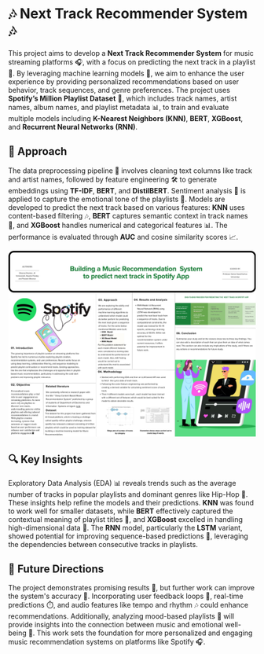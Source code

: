 # 🎶 Next Track Recommender System 🎶

This project aims to develop a **Next Track Recommender System** for music streaming platforms 🎧, with a focus on predicting the next track in a playlist 🔮. By leveraging machine learning models 🤖, we aim to enhance the user experience by providing personalized recommendations based on user behavior, track sequences, and genre preferences. The project uses **Spotify’s Million Playlist Dataset** 🎵, which includes track names, artist names, album names, and playlist metadata 📊, to train and evaluate multiple models including **K-Nearest Neighbors (KNN)**, **BERT**, **XGBoost**, and **Recurrent Neural Networks (RNN)**.

## 🔄 Approach

The data preprocessing pipeline 🧹 involves cleaning text columns like track and artist names, followed by feature engineering 🛠️ to generate embeddings using **TF-IDF**, **BERT**, and **DistilBERT**. Sentiment analysis 💬 is applied to capture the emotional tone of the playlists 💖. Models are developed to predict the next track based on various features: **KNN** uses content-based filtering 🎶, **BERT** captures semantic context in track names 📝, and **XGBoost** handles numerical and categorical features 📊. The performance is evaluated through **AUC** and cosine similarity scores 📈.

![Poster_Spotify](https://github.com/Niyanta5/Spotify-Next-Track-Prediction/blob/main/reports/Poster_Spotify.jpg?raw=true)

## 🔍 Key Insights

Exploratory Data Analysis (EDA) 📊 reveals trends such as the average number of tracks in popular playlists and dominant genres like Hip-Hop 🎤. These insights help refine the models and their predictions. **KNN** was found to work well for smaller datasets, while **BERT** effectively captured the contextual meaning of playlist titles 🧠, and **XGBoost** excelled in handling high-dimensional data 🔢. The **RNN** model, particularly the **LSTM** variant, showed potential for improving sequence-based predictions 🔄, leveraging the dependencies between consecutive tracks in playlists.

## 🚀 Future Directions

The project demonstrates promising results 🌟, but further work can improve the system's accuracy 🎯. Incorporating user feedback loops 🔄, real-time predictions ⏱️, and audio features like tempo and rhythm 🎶 could enhance recommendations. Additionally, analyzing mood-based playlists 💭 will provide insights into the connection between music and emotional well-being 🧘. This work sets the foundation for more personalized and engaging music recommendation systems on platforms like Spotify 🎧.
